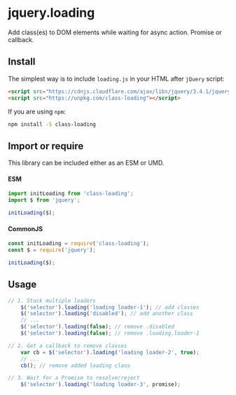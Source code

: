 # jquery.loading

Add class(es) to DOM elements while waiting for async action. Promise or callback.

## Install

The simplest way is to include `loading.js` in your HTML after `jQuery` script:

```html
<script src="https://cdnjs.cloudflare.com/ajax/libs/jquery/3.4.1/jquery.min.js"></script>
<script src="https://unpkg.com/class-loading"></script>
```

If you are using `npm`:

```sh
npm install -S class-loading
```

## Import or require

This library can be included either as an ESM or UMD.

#### ESM

```js
import initLoading from 'class-loading';
import $ from 'jquery';

initLoading($);
```

#### CommonJS

```js
const initLoading = require('class-loading');
const $ = require('jquery');

initLoading($);
```

## Usage

```js
// 1. Stack multiple loaders
  	$('selector').loading('loading loader-1'); // add classes
  	$('selector').loading('disabled'); // add another class
  	// ...
  	$('selector').loading(false); // remove .disabled
  	$('selector').loading(false); // remove .loading.loader-1

// 2. Get a callback to remove classes
  	var cb = $('selector').loading('loading loader-2', true);
  	// ...
  	cb(); // remove added loading class

// 3. Wait for a Promise to resolve/reject
  	$('selector').loading('loading loader-3', promise);
```
